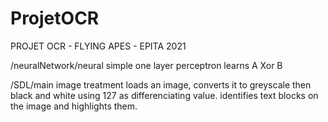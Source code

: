 # ProjetOCR
PROJET OCR - FLYING APES - EPITA 2021


/neuralNetwork/neural
  simple one layer perceptron
  learns A Xor B

/SDL/main
  image treatment
  loads an image, converts it to greyscale then black and white using 127 as differenciating value.
  identifies text blocks on the image and highlights them.

